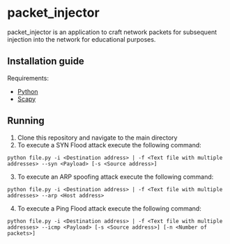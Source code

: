 # packet_injector

packet_injector is an application to craft network packets for subsequent injection into the network for educational purposes.

## Installation guide

Requirements:
* [Python](https://www.python.org/downloads/)
* [Scapy](https://scapy.net/download/)

## Running
1. Clone this repository and navigate to the main directory
2. To execute a SYN Flood attack execute the following command:
```
python file.py -i <Destination address> | -f <Text file with multiple addresses> --syn <Payload> [-s <Source address>]
```
3. To execute an ARP spoofing attack execute the following command:
```
python file.py -i <Destination address> | -f <Text file with multiple addresses> --arp <Host address> 
```
4. To execute a Ping Flood attack execute the following command:
```
python file.py -i <Destination address> | -f <Text file with multiple addresses> --icmp <Payload> [-s <Source address>] [-n <Number of packets>]
```
